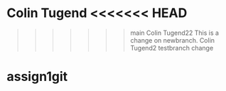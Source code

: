 Colin Tugend
<<<<<<< HEAD
=======
>>>>>>> main
Colin Tugend22
This is a change on newbranch.
Colin Tugend2
testbranch change

# assign1git

